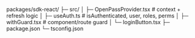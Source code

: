 packages/sdk-react/
├─ src/
│  ├─ OpenPassProvider.tsx  # context + refresh logic
│  ├─ useAuth.ts            # isAuthenticated, user, roles, perms
│  ├─ withGuard.tsx         # component/route guard
│  └─ loginButton.tsx
├─ package.json
└─ tsconfig.json
